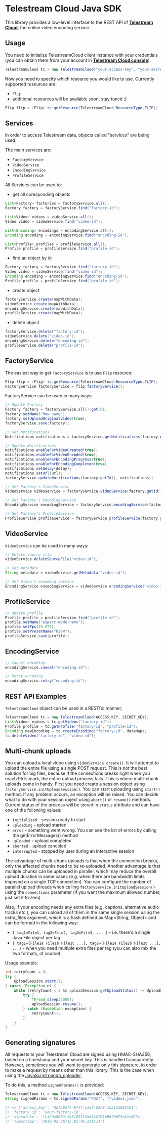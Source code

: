 Telestream Cloud Java SDK
====================

This library provides a low-level interface to the REST API of [**Telestream Cloud**](http://cloud.telestream.net), the online video encoding service.

Usage
-----
You need to initialize TelestreamCloud client instance with your credentials (you can obtain them from your account in [**Telestream Cloud console**](https://cloud.telestream.net/console/login)).

```java
TelestreamCloud tc = new TelestreamCloud("your-access-key", "your-secret-key");
```

Now you need to specify which resource you would like to use. Currently supported resources are:
* `Flip`
* additional resources will be available soon, stay tuned ;)

```java
Flip flip = (Flip) tc.getResource(TelestreamCloud.ResourceType.FLIP);
```

Services
-------

In order to access Telestream data, objects called "services" are being used.

The main services are:
* `FactoryService`
* `VideoService`
* `EncodingService`
* `ProfileService`

All Services can be used to:

* get all coresponding objects
```java
List<Factory> factories = factoryService.all();
Factory factory = factoryService.find("factory-id");

List<Video> videos = videoService.all();
Video video = videoService.find("video-id");

List<Encoding> encodings = encodingService.all();
Encoding encoding = encodingService.find("encoding-id");

List<Profile> profiles = profileService.all();
Profile profile = profileService.find("profile-id");
```

* find an object by id
```java
Factory factory = factoryService.find("factory-id");
Video video = videoService.find("video-id");
Encoding encoding = encodingService.find("encoding-id");
Profile profile = profileService.find("profile-id");
```

* create object
```java
factoryService.create(mapWithData);
videoService.create(mapWithData);
encodingService.create(mapWithData);
profileService.create(mapWithData);
```

* delete object
```java
factoryService.delete("factory-id");
videoService.delete("video-id");
encodingService.delete("encoding-id");
profileService.delete("profile-id");
```

FactoryService
-------

The easiest way to get `FactoryService` is to use `Flip` resource:

```java
Flip flip = (Flip) tc.getResource(TelestreamCloud.ResourceType.FLIP);
FactoryService factoryService = flip.factoryService();
```

FactoryService can be used in many ways:

```java
// Update Factory
Factory factory = factoryService.all().get(0);
factory.setName("New name");
factory.setUploadOriginalVideo(true);
factoryService.save(factory);

// Get Notifications
Notifications notifications = factoryService.getNotifications(factory.getId());

// Update Notifications
notifications.enableForVideoCreated(true);
notifications.enableForVideoEncoded(true);
notifications.enableForEncodingProgress(true);
notifications.enableForEncodingCompleted(true);
notifications.setDelay(delay);
notifications.setUrl(url);
factoryService.updateNotifications(factory.getId(), notifications);

// Get Factory's VideoService
VideoService videoService = factoryService.videoService(factory.getId());

// Get Factory's EncodingService
EncodingService encodingService = factoryService.encodingService(factory.getId());

// Get Factory's ProfileService
ProfileService profileService = factoryService.profileService(factory.getId());
```

VideoService
-------

`VideoService` can be used in many ways:

```java
// Delete source file
videoService.deleteSourceFile("video-id");

// Get metadata
String metadata = videoService.getMetadata("video-id");

// Get Video's encoding service
EncodingService encodingService = videoService.encodingService("video-id");
```

ProfileService
-------

```java
// Update profile
Profile profile = profileService.find("profile-id");
profile.setName("aspect-mode-name");
profile.setFps(29.97f);
profile.setPresetName("h264");
profileService.save(profile);
```

EncodingService
-------

```java
// Cancel encoding
encodingService.cancel("encoding-id");

// Retry encoding
encodingService.retry("encoding-id");
```

REST API Examples
----------------

`TelestreamCloud` object can be used in a RESTful manner;

```java
TelestreamCloud tc = new TelestreamCloud(ACCESS_KEY, SECRET_KEY);
List<Video> videos = tc.getVideos("factory-id");
Profile profile = tc.getProfile("factory-id", "profile-id");
Encoding newEncoding = tc.createEncoding("factory-id", dataMap);
tc.deleteVideo("factory-id", "video-id");
```

Multi-chunk uploads
---------------------

You can upload a local video using `videoService.create()`. It will attempt to upload the entire file using a single POST request. This is not the best solution for big files, because if the connections breaks right when you reach 95% mark, the entire upload process fails.
This is where multi-chunk uploads come in handy. First you need create a session object using `factoryService.initUploadSession()`. You can start uploading using `start()` method. If any problem occurs, an exception will be raised. You can decide what to do with your session object using `abort()` or `resume()` methods. Current status of the process will be stored in `status` attribute and can have one of the following values:
* `initialized` - session ready to start
* `uploading` - upload started
* `error` - something went wrong. You can see the list of errors by calling the getErrorMessages() method
* `uploaded` - upload completed
* `aborted` - upload canceled
* `interrupted` - stopped by user during an interactive session

The advantage of multi-chunk uploads is that when the connection breaks, only the affected chunks need to be re-uploaded. Another advantage is that multiple chunks can be uploaded in parallel, which may reduce the overall upload duration in some cases (e.g. when there are bandwidth limits imposed on a single TCP connection). You can configure the number of parallel upload threads when calling `factoryService.initUploadSession()` using the `connections` parameter (if you want the maximum allowed number, just set it to zero).

Also, if your encoding needs any extra files (e.g. captions, alternative audio tracks etc.), you can upload all of them in the same single session using the extra_files argument, which is a hash defined as Map<String, Object> and can be formed in the following way:
* `{ tag1=File1, tag2=File2, tag3=File3, ... }` - i.e. there's a single Java File object per tag
* `{ tag1=[File1a File1b File1c ...], tag2=[File2a File2b File2c ...], ...}` - when you need multiple extra files per tag (you can also mix the two formats, of course)

Usage example:

```java
int retryCount = 0;
try {
    uploadSession.start();
} catch (Exception e) {
    while (retryCount < 5 && uploadSession.getUploadStatus() != UploadSession.UploadStatus.UPLOADED) {
        try {
            Thread.sleep(5000);
            uploadSession.resume();
        } catch (Exception exception) {
            retryCount++;
        }
    }
}
```

Generating signatures
---------------------

All requests to your Telestream Cloud are signed using HMAC-SHA256, based on a timestamp and your secret key. This is handled transparently. However, sometimes you will want to generate only this signature, in order to make a request by means other than this library. This is the case when using the [JavaScript panda_uploader](https://github.com/pandastream/panda_uploader).

To do this, a method `signedParams()` is provided:

```java
TelestreamCloud tc = new TelestreamCloud(ACCESS_KEY, SECRET_KEY);
String signedParams = tc.signedParams("POST", "/videos.json");

// => {'access_key': '8df50af4-074f-11df-b278-1231350015b1',
// 'factory_id': 'your-factory-id',
// 'signature': 'LejCdm0O83+jk6/Q5SfGmk14WTO1pB6Sh6Z5eA2w5C0=',
// 'timestamp': '2010-02-26T15:01:46.221513'}
```
